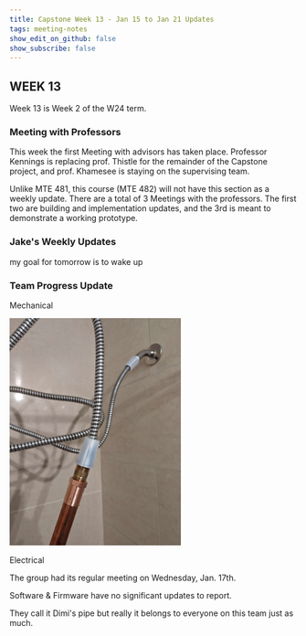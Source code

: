 ```yaml
---
title: Capstone Week 13 - Jan 15 to Jan 21 Updates
tags: meeting-notes
show_edit_on_github: false
show_subscribe: false
---
```

## WEEK 13
Week 13 is Week 2 of the W24 term.

### Meeting with Professors
This week the first Meeting with advisors has taken place.
Professor Kennings is replacing prof. Thistle for the remainder of the Capstone project, and prof. Khamesee is staying on the supervising team.

Unlike MTE 481, this course (MTE 482) will not have this section as a weekly update. There are a total of 3 Meetings with the professors.
The first two are building and implementation updates, and the 3rd is meant to demonstrate a working prototype.

### Jake's Weekly Updates 
my goal for tomorrow is to wake up

### Team Progress Update
Mechanical 

<img src="https://raw.githubusercontent.com/pipyns/pipyns.github.io/master/assets/Shower%20Setup.jpg" alt="Image of Mechanical Connectivity Test for Prototype" width=300>

Electrical 

The group had its regular meeting on Wednesday, Jan. 17th.

Software & Firmware have no significant updates to report.

They call it Dimi's pipe but really it belongs to everyone on this team just as much.
<!--more-->

